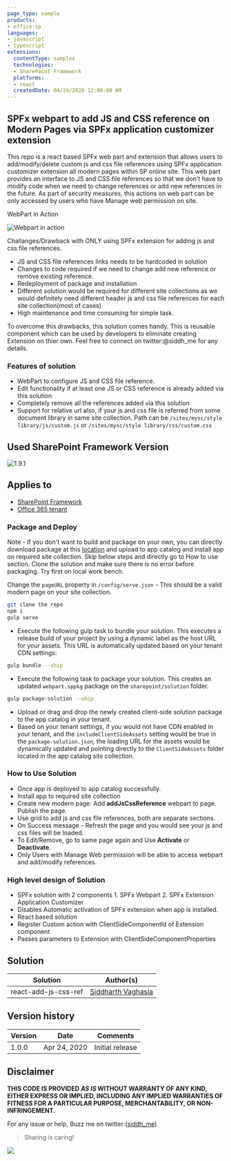 ```yaml
---
page_type: sample
products:
- office-sp
languages:
- javascript
- typescript
extensions:
  contentType: samples
  technologies:
  - SharePoint Framework
  platforms:
  - react
  createdDate: 04/24/2020 12:00:00 AM
---
```

## SPFx webpart to add JS and CSS reference on Modern Pages via SPFx application customizer extension

This repo is a react based SPFx web part and extension that allows users to add/modify/delete custom js and css file references using SPFx application customizer extension all modern pages within SP online site. This web part provides an interface to JS and CSS file references so that we don't have to modify code when we need to change references or add new references in the future. As part of security measures, this actions on web part can be only accessed by users who have Manage web permission on site.

WebPart in Action

![Webpart in action](assets/webpartinaction.gif?raw=true "Webpart in action")

Challanges/Drawback with ONLY using SPFx extension for adding js and css file references.
* JS and CSS file references links needs to be hardcoded in solution
* Changes to code required if we need to change add new reference or remove existing reference.
* Redeployment of package and installation
* Different solution would be required for different site collections as we would definitely need different header js and css file references for each site collection(most of cases)
* High maintenance and time consuming for simple task. 

To overcome this drawbacks, this solution comes handy. This is reusable component which can be used by developers to eliminate creating Extension on thier own. Feel free to connect on twitter:@siddh_me for any details.

### Features of solution

* WebPart to configure JS and CSS file reference.
* Edit functionality if at least one JS or CSS reference is already added via this solution
* Completely remove all the references added via this solution
* Support for relative url also, if your js and css file is referred from some document library in same site collection.
Path can be `/sites/mysc/style library/js/custom.js` or `/sites/mysc/style library/css/custom.css`

## Used SharePoint Framework Version

![1.9.1](https://img.shields.io/badge/version-1.9.1-green.svg)

## Applies to

* [SharePoint Framework](http://dev.office.com/sharepoint/docs/spfx/sharepoint-framework-overview)
* [Office 365 tenant](http://dev.office.com/sharepoint/docs/spfx/set-up-your-developer-tenant)

### Package and Deploy

Note - If you don't want to build and package on your own, you can directly download package at this [location](./sharepoint/solutions/react-add-js-css-ref.sppkg) and upload to app catalog and install app on required site collection. Skip below steps and directly go to How to use section.
Clone the solution and make sure there is no error before packaging. Try first on local work bench.

Change the `pageURL` property in `/config/serve.json` - This should be a valid modern page on your site collection.

```bash
git clone the repo
npm i
gulp serve
```
- Execute the following gulp task to bundle your solution. This executes a release build of your project by using a dynamic label as the host URL for your assets. This URL is automatically updated based on your tenant CDN settings:
```bash
gulp bundle --ship
```
- Execute the following task to package your solution. This creates an updated `webpart.sppkg` package on the `sharepoint/solution` folder.
```bash
gulp package-solution --ship
```
- Upload or drag and drop the newly created client-side solution package to the app catalog in your tenant.
- Based on your tenant settings, if you would not have CDN enabled in your tenant, and the `includeClientSideAssets` setting would be true in the `package-solution.json`, the loading URL for the assets would be dynamically updated and pointing directly to the `ClientSideAssets` folder located in the app catalog site collection.


### How to Use Solution
* Once app is deployed to app catalog successfully.
* Install app to required site collection
* Create new modern page. Add **addJsCssReference** webpart to page. Publish the page.
* Use grid to add js and css file references, both are separate sections.
* On Success message - Refresh the page and you would see your js and css files will be loaded.
* To Edit/Remove, go to same page again and Use **Activate** or **Deactivate**.
* Only Users with Manage Web permission will be able to access webpart and add/modify references.

### High level design of Solution

* SPFx solution with 2 components 1. SPFx Webpart 2. SPFx Extension Application Customizer
* Disables Automatic activation of SPFx extension when app is installed.
* React based solution
* Register Custom action with ClientSideComponentId of Extension component
* Passes parameters to Extension with ClientSideComponentProperties

## Solution

Solution|Author(s)
--------|---------
react-add-js-css-ref | [Siddharth Vaghasia](https://www.linkedin.com/in/siddharthvaghasia/)

## Version history

Version|Date|Comments
-------|----|--------
1.0.0|Apr 24, 2020|Initial release

## Disclaimer

**THIS CODE IS PROVIDED *AS IS* WITHOUT WARRANTY OF ANY KIND, EITHER EXPRESS OR IMPLIED, INCLUDING ANY IMPLIED WARRANTIES OF FITNESS FOR A PARTICULAR PURPOSE, MERCHANTABILITY, OR NON-INFRINGEMENT.**

For any issue or help, Buzz me on twitter:([siddh_me](https://twitter.com/siddh_me/))

> Sharing is caring!

<img src="https://telemetry.sharepointpnp.com/sp-dev-fx-webparts/samples/react-add-js-css-ref" />
